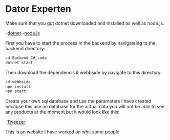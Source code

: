 # Dator Experten

Make sure that you got dotnet downloaded and installed as well as node.js.

-[dotnet](https://dotnet.microsoft.com/en-us/download)
-[node.js](https://nodejs.org/en)

First you have to start the process in the backend by navigateing to the backend directory:

```bash
cd Backend_C#_code
dotnet start 
```

Then download the dependencis it webbside by navigate to this directory:


```bash
cd webbside
npm install
npm start
```
Create your own sql database and use the parameters I have created because this use an database for the actual data you will not be able to see any products at the moment but it would look like this:

-[Tweezer](https://tweezer.netlify.app/)

This is an website I have worked on whit some people.